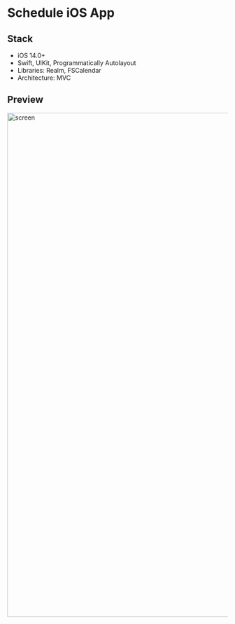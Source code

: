 # Schedule iOS App

## Stack
- iOS 14.0+  
- Swift, UIKit, Programmatically Autolayout
- Libraries: Realm, FSCalendar
- Architecture: MVC

## Preview
<img width="1153" alt="screen" src="https://github.com/RDKjaz/MySchedule/assets/55765369/538ca449-2ce5-4c7f-9574-eefdcc7df654">
